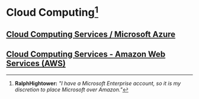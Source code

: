 # Cloud Computing[^11]

## [Cloud Computing Services / Microsoft Azure](https://azure.microsoft.com/en-us )

## [Cloud Computing Services - Amazon Web Services (AWS)](https://aws.amazon.com/ )

[^11]: **RalphHightower:** *"I have a Microsoft Enterprise account, so it is my discretion to place Microsoft over Amazon."*

